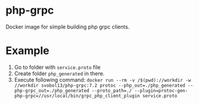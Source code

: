 # php-grpc
Docker image for simple building php grpc clients.

# Example
1. Go to folder with `service.proto` file
2. Create folder `php_generated` in there.
3. Execute following command:
`docker run --rm -v /$(pwd)://workdir -w //workdir svobol13/php-grpc:7.2 protoc --php_out=./php_generated --php-grpc_out=./php_generated --proto_path=./ --plugin=protoc-gen-php-grpc=//usr/local/bin/grpc_php_client_plugin service.proto`